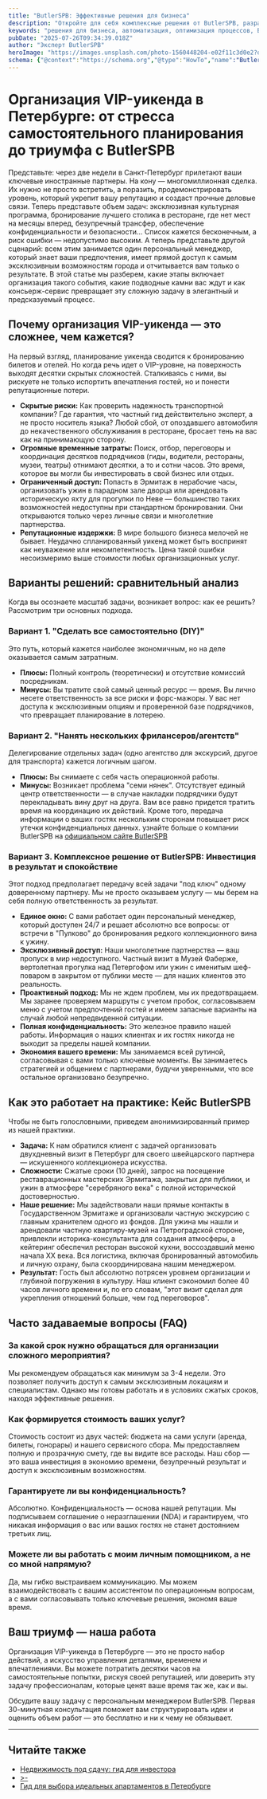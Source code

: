 ```yaml
---
title: "ButlerSPB: Эффективные решения для бизнеса"
description: "Откройте для себя комплексные решения от ButlerSPB, разработанные для оптимизации ваших бизнес-процессов и повышения продуктивности. Автоматизация и поддержка."
keywords: "решения для бизнеса, автоматизация, оптимизация процессов, ButlerSPB, IT-консалтинг, CRM, повышение эффективности"
pubDate: "2025-07-26T09:34:39.018Z"
author: "Эксперт ButlerSPB"
heroImage: "https://images.unsplash.com/photo-1560448204-e02f11c3d0e2?q=80&w=2070&auto=format&fit=crop"
schema: {"@context":"https://schema.org","@type":"HowTo","name":"ButlerSPB: Эффективные решения для бизнеса","description":"Откройте для себя комплексные решения от ButlerSPB, разработанные для оптимизации ваших бизнес-процессов и повышения продуктивности. Автоматизация и поддержка.","image":{"@type":"ImageObject","url":"https://images.unsplash.com/photo-1560448204-e02f11c3d0e2?q=80&w=2070&auto=format&fit=crop"},"aggregateRating":{"@type":"AggregateRating","ratingValue":"4.8","reviewCount":657,"bestRating":"5","worstRating":"1"},"publisher":{"@type":"Organization","name":"Блог ButlerSPB","logo":{"@type":"ImageObject","url":"https://butlerspb-blog.netlify.app/favicon.ico"}},"mainEntityOfPage":{"@type":"WebPage","@id":"https://butlerspb-blog.netlify.app/blog/resheniya-dlya/"}}
---
```

# Организация VIP-уикенда в Петербурге: от стресса самостоятельного планирования до триумфа с ButlerSPB

Представьте: через две недели в Санкт-Петербург прилетают ваши ключевые иностранные партнеры. На кону — многомиллионная сделка. Их нужно не просто встретить, а поразить, продемонстрировать уровень, который укрепит вашу репутацию и создаст прочные деловые связи. Теперь представьте объем задач: эксклюзивная культурная программа, бронирование лучшего столика в ресторане, где нет мест на месяцы вперед, безупречный трансфер, обеспечение конфиденциальности и безопасности... Список кажется бесконечным, а риск ошибки — недопустимо высоким. А теперь представьте другой сценарий: всем этим занимается один персональный менеджер, который знает ваши предпочтения, имеет прямой доступ к самым эксклюзивным возможностям города и отчитывается вам только о результате. В этой статье мы разберем, какие этапы включает организация такого события, какие подводные камни вас ждут и как консьерж-сервис превращает эту сложную задачу в элегантный и предсказуемый процесс.

## Почему организация VIP-уикенда — это сложнее, чем кажется?

На первый взгляд, планирование уикенда сводится к бронированию билетов и отелей. Но когда речь идет о VIP-уровне, на поверхность выходят десятки скрытых сложностей. Сталкиваясь с ними, вы рискуете не только испортить впечатления гостей, но и понести репутационные потери.

*   **Скрытые риски:** Как проверить надежность транспортной компании? Где гарантия, что частный гид действительно эксперт, а не просто носитель языка? Любой сбой, от опоздавшего автомобиля до некачественного обслуживания в ресторане, бросает тень на вас как на принимающую сторону.
*   **Огромные временные затраты:** Поиск, отбор, переговоры и координация десятков подрядчиков (гиды, водители, рестораны, музеи, театры) отнимают десятки, а то и сотни часов. Это время, которое вы могли бы инвестировать в свой бизнес или отдых.
*   **Ограниченный доступ:** Попасть в Эрмитаж в нерабочие часы, организовать ужин в парадном зале дворца или арендовать историческую яхту для прогулки по Неве — большинство таких возможностей недоступны при стандартном бронировании. Они открываются только через личные связи и многолетние партнерства.
*   **Репутационные издержки:** В мире большого бизнеса мелочей не бывает. Неудачно спланированный уикенд может быть воспринят как неуважение или некомпетентность. Цена такой ошибки несоизмеримо выше стоимости любых организационных услуг.

## Варианты решений: сравнительный анализ

Когда вы осознаете масштаб задачи, возникает вопрос: как ее решить? Рассмотрим три основных подхода.

### Вариант 1. "Сделать все самостоятельно (DIY)"

Это путь, который кажется наиболее экономичным, но на деле оказывается самым затратным.

*   **Плюсы:** Полный контроль (теоретически) и отсутствие комиссий посредникам.
*   **Минусы:** Вы тратите свой самый ценный ресурс — время. Вы лично несете ответственность за все риски и форс-мажоры. У вас нет доступа к эксклюзивным опциям и проверенной базе подрядчиков, что превращает планирование в лотерею.

### Вариант 2. "Нанять нескольких фрилансеров/агентств"

Делегирование отдельных задач (одно агентство для экскурсий, другое для транспорта) кажется логичным шагом.

*   **Плюсы:** Вы снимаете с себя часть операционной работы.
*   **Минусы:** Возникает проблема "семи нянек". Отсутствует единый центр ответственности — в случае накладки подрядчики будут перекладывать вину друг на друга. Вам все равно придется тратить время на координацию их действий. Кроме того, передача информации о ваших гостях нескольким сторонам повышает риск утечки конфиденциальных данных. узнайте больше о компании ButlerSPB на <a href="https://butlerspb.ru/o-nas" target="_blank" rel="nofollow">официальном сайте ButlerSPB</a>

### Вариант 3. Комплексное решение от ButlerSPB: Инвестиция в результат и спокойствие

Этот подход предполагает передачу всей задачи "под ключ" одному доверенному партнеру. Мы не просто оказываем услугу — мы берем на себя полную ответственность за результат.

*   **Единое окно:** С вами работает один персональный менеджер, который доступен 24/7 и решает абсолютно все вопросы: от встречи в "Пулково" до бронирования редкого коллекционного вина к ужину.
*   **Эксклюзивный доступ:** Наши многолетние партнерства — ваш пропуск в мир недоступного. Частный визит в Музей Фаберже, вертолетная прогулка над Петергофом или ужин с именитым шеф-поваром в закрытом от публики месте — для наших клиентов это реальность.
*   **Проактивный подход:** Мы не ждем проблем, мы их предотвращаем. Мы заранее проверяем маршруты с учетом пробок, согласовываем меню с учетом предпочтений гостей и имеем запасные варианты на случай любой непредвиденной ситуации.
*   **Полная конфиденциальность:** Это железное правило нашей работы. Информация о наших клиентах и их гостях никогда не выходит за пределы нашей компании.
*   **Экономия вашего времени:** Мы занимаемся всей рутиной, согласовывая с вами только ключевые моменты. Вы занимаетесь стратегией и общением с партнерами, будучи уверенными, что все остальное организовано безупречно.

## Как это работает на практике: Кейс ButlerSPB

Чтобы не быть голословными, приведем анонимизированный пример из нашей практики.

*   **Задача:** К нам обратился клиент с задачей организовать двухдневный визит в Петербург для своего швейцарского партнера — искушенного коллекционера искусства.
*   **Сложности:** Сжатые сроки (10 дней), запрос на посещение реставрационных мастерских Эрмитажа, закрытых для публики, и ужин в атмосфере "серебряного века" с полной исторической достоверностью.
*   **Наше решение:** Мы задействовали наши прямые контакты в Государственном Эрмитаже и организовали частную экскурсию с главным хранителем одного из фондов. Для ужина мы нашли и арендовали частную квартиру-музей на Петроградской стороне, привлекли историка-консультанта для создания атмосферы, а кейтеринг обеспечил ресторан высокой кухни, воссоздавший меню начала XX века. Вся логистика, включая бронированный автомобиль и личную охрану, была скоординирована нашим менеджером.
*   **Результат:** Гость был абсолютно потрясен уровнем организации и глубиной погружения в культуру. Наш клиент сэкономил более 40 часов личного времени и, по его словам, "этот визит сделал для укрепления отношений больше, чем год переговоров".

## Часто задаваемые вопросы (FAQ)

### За какой срок нужно обращаться для организации сложного мероприятия?
Мы рекомендуем обращаться как минимум за 3-4 недели. Это позволяет получить доступ к самым эксклюзивным локациям и специалистам. Однако мы готовы работать и в условиях сжатых сроков, находя эффективные решения.

### Как формируется стоимость ваших услуг?
Стоимость состоит из двух частей: бюджета на сами услуги (аренда, билеты, гонорары) и нашего сервисного сбора. Мы предоставляем полную и прозрачную смету, где вы видите все расходы. Наш сбор — это ваша инвестиция в экономию времени, безупречный результат и доступ к эксклюзивным возможностям.

### Гарантируете ли вы конфиденциальность?
Абсолютно. Конфиденциальность — основа нашей репутации. Мы подписываем соглашение о неразглашении (NDA) и гарантируем, что никакая информация о вас или ваших гостях не станет достоянием третьих лиц.

### Можете ли вы работать с моим личным помощником, а не со мной напрямую?
Да, мы гибко выстраиваем коммуникацию. Мы можем взаимодействовать с вашим ассистентом по операционным вопросам, а с вами согласовывать только ключевые решения, экономя ваше время.

## Ваш триумф — наша работа

Организация VIP-уикенда в Петербурге — это не просто набор действий, а искусство управления деталями, временем и впечатлениями. Вы можете потратить десятки часов на самостоятельные попытки, рискуя своей репутацией, или доверить эту задачу профессионалам, которые ценят ваше время так же, как и вы.

Обсудите вашу задачу с персональным менеджером ButlerSPB. Первая 30-минутная консультация поможет вам структурировать идеи и оценить объем работ — это бесплатно и ни к чему не обязывает.

---

## Читайте также

*   [Недвижимость под сдачу: гид для инвестора](/blog/nedvizhimost-pod-sdachu/)
*   [>-](/blog/kak-predlozhit-svoe-pomeschenie-pod-apteku-ili-bank/)
*   [Гид для выбора идеальных апартаментов в Петербурге](/blog/gid-dlya/)

